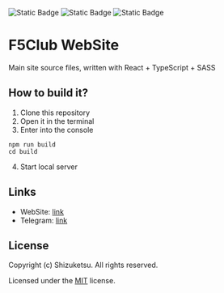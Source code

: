 ![Static Badge](https://img.shields.io/badge/v18.3.1-92a2ff?label=React) ![Static Badge](https://img.shields.io/badge/MIT-92a2ff?label=license) ![Static Badge](https://img.shields.io/badge/v4.9.5-92a2ff?label=typescript)
# F5Club WebSite
Main site source files, written with React + TypeScript + SASS

## How to build it?
1. Clone this repository
2. Open it in the terminal
3. Enter into the console
```
npm run build
cd build
```
4. Start local server

## Links
- WebSite: [link](https://ivanovo66f5.github.io/)
- Telegram: [link](https://t.me/shizuketsu)

## License
Copyright (c) Shizuketsu. All rights reserved.

Licensed under the [MIT](LICENSE.md) license.